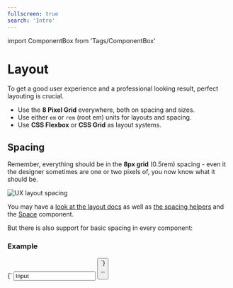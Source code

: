 ```yaml
---
fullscreen: true
search: 'Intro'
---
```


import ComponentBox from 'Tags/ComponentBox'

<Intro>

# Layout

To get a good user experience and a professional looking result, perfect layouting is crucial.

- Use the **8 Pixel Grid** everywhere, both on spacing and sizes.
- Use either `em` or `rem` (root em) units for layouts and spacing.
- Use **CSS Flexbox** or **CSS Grid** as layout systems.

## Spacing

Remember, everything should be in the **8px grid** (0.5rem) spacing - even it the designer sometimes are one or two pixels of, you now know what it should be.

![UX layout spacing](../usage/assets/ux-layout-spacing.png)

You may have a [look at the layout docs](!/uilib/usage/layout) as well as [the spacing helpers](!/uilib/usage/layout/spacing) and the [Space](/uilib/components/space) component.

But there is also support for basic spacing in every component:

### Example

<ComponentBox>
{`
<Input label="My Input" value="Input" right="small" />
<Button text="Button" />
`}
</ComponentBox>

---

<IntroFooter href="/uilib/intro/11-components-elements-patterns" text="Next - Components, Elements and Patterns" />

</Intro>
